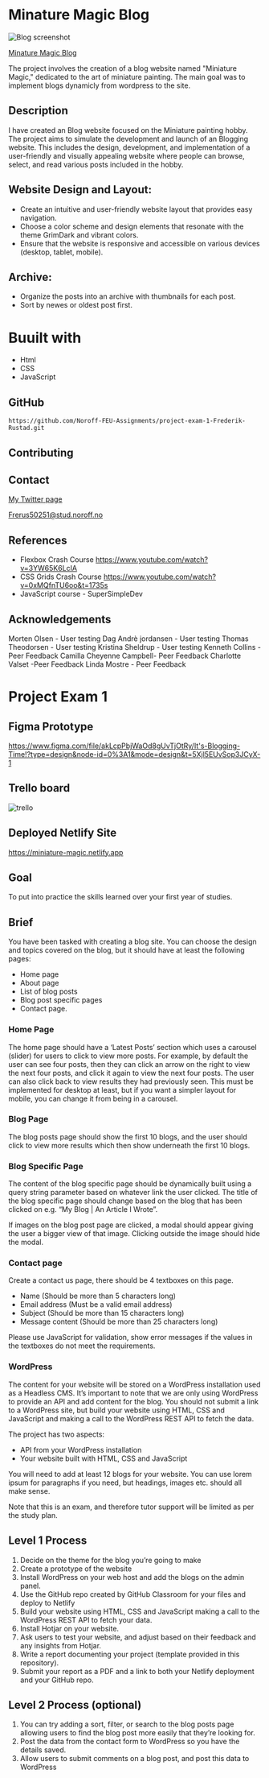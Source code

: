 # Minature Magic Blog 

![Blog screenshot](Images/blog.jpg)

[Minature Magic Blog ](https://miniature-magic.netlify.app/)

The project involves the creation of a blog website named "Miniature Magic," dedicated to the art of miniature painting.
The main goal was to implement blogs dynamicly from wordpress to the site.

## Description

 I have created an Blog website focused on the Miniature painting hobby. 
 The project aims to simulate the development and launch of an Blogging website. 
 This includes the design, development, and implementation of a user-friendly and visually appealing website where people can browse,
 select, and read various posts included in the hobby.

## Website Design and Layout:

- Create an intuitive and user-friendly website layout that provides easy navigation.
- Choose a color scheme and design elements that resonate with the theme GrimDark and vibrant colors.
- Ensure that the website is responsive and accessible on various devices (desktop, tablet, mobile).

## Archive:

- Organize the posts into an archive with thumbnails for each post.
- Sort by newes or oldest post first.


# Buuilt with

- Html
- CSS
- JavaScript


## GitHub

```
https://github.com/Noroff-FEU-Assignments/project-exam-1-Frederik-Rustad.git
```

 ## Contributing

 ## Contact
[My Twitter page](https://twitter.com/Penrose_Studio)

[Frerus50251@stud.noroff.no](Frerus50251@stud.noroff.no)

##  References

-	Flexbox Crash Course https://www.youtube.com/watch?v=3YW65K6LcIA 
-	CSS Grids Crash Course https://www.youtube.com/watch?v=0xMQfnTU6oo&t=1735s
-	JavaScript course - SuperSimpleDev


##  Acknowledgements
   
Morten Olsen - User testing
Dag Andrè jordansen - User testing
Thomas Theodorsen - User testing
Kristina Sheldrup - User testing
Kenneth Collins - Peer Feedback
Camilla Cheyenne Campbell- Peer Feedback
Charlotte Valset -Peer Feedback
Linda Mostre - Peer Feedback




# Project Exam 1

## Figma Prototype

https://www.figma.com/file/akLcpPbjWaOd8gUvTjOtRy/It's-Blogging-Time!?type=design&node-id=0%3A1&mode=design&t=5Xjl5EUvSop3JCyX-1

## Trello board

![trello](https://github.com/Noroff-FEU-Assignments/project-exam-1-Frederik-Rustad/assets/119454117/63b64e55-d7aa-433d-9e97-064fbe6646ec)

## Deployed Netlify Site

https://miniature-magic.netlify.app

## Goal

To put into practice the skills learned over your first year of studies.

## Brief
You have been tasked with creating a blog site. You can choose the design and topics covered on the blog, but it should have at least the following pages:
-	Home page
-	About page
-	List of blog posts
-	Blog post specific pages
-	Contact page.

### Home Page
The home page should have a ‘Latest Posts’ section which uses a carousel (slider) for users to click to view more posts. For example, by default the user can see four posts, then they can click an arrow on the right to view the next four posts, and click it again to view the next four posts. The user can also click back to view results they had previously seen. This must be implemented for desktop at least, but if you want a simpler layout for mobile, you can change it from being in a carousel.

### Blog Page

The blog posts page should show the first 10 blogs, and the user should click to view more results which then show underneath the first 10 blogs.

### Blog Specific Page

The content of the blog specific page should be dynamically built using a query string parameter based on whatever link the user clicked. The title of the blog specific page should change based on the blog that has been clicked on e.g. “My Blog | An Article I Wrote”.

If images on the blog post page are clicked, a modal should appear giving the user a bigger view of that image. Clicking outside the image should hide the modal.

### Contact page

Create a contact us page, there should be 4 textboxes on this page.
-	Name (Should be more than 5 characters long)
-	Email address (Must be a valid email address)
-	Subject (Should be more than 15 characters long)
-	Message content (Should be more than 25 characters long)

Please use JavaScript for validation, show error messages if the values in the textboxes do not meet the requirements.

### WordPress

The content for your website will be stored on a WordPress installation used as a Headless CMS. It’s important to note that we are only using WordPress to provide an API and add content for the blog. You should not submit a link to a WordPress site, but build your website using HTML, CSS and JavaScript and making a call to the WordPress REST API to fetch the data. 

The project has two aspects:
-	API from your WordPress installation
-	Your website built with HTML, CSS and JavaScript

You will need to add at least 12 blogs for your website. You can use lorem ipsum for paragraphs if you need, but headings, images etc. should all make sense.

Note that this is an exam, and therefore tutor support will be limited as per the study plan.

## Level 1 Process

1.	Decide on the theme for the blog you’re going to make
2.	Create a prototype of the website
3.	Install WordPress on your web host and add the blogs on the admin panel. 
4.	Use the GitHub repo created by GitHub Classroom for your files and deploy to Netlify
5.	Build your website using HTML, CSS and JavaScript making a call to the WordPress REST API to fetch your data.
6.	Install Hotjar on your website.
7.	Ask users to test your website, and adjust based on their feedback and any insights from Hotjar.
8.	Write a report documenting your project (template provided in this repository).
9.	Submit your report as a PDF and a link to both your Netlify deployment and your GitHub repo.
 
## Level 2 Process (optional)

1.	You can try adding a sort, filter, or search to the blog posts page allowing users to find the blog post more easily that they’re looking for. 
2.	Post the data from the contact form to WordPress so you have the details saved.
3.	Allow users to submit comments on a blog post, and post this data to WordPress


